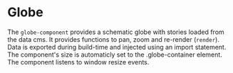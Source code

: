 # Globe

The `globe-component` provides a schematic globe with stories loaded from the data cms. It provides functions to pan, zoom and re-render (`render`).
Data is exported during build-time and injected using an import statement.
The component's size is automaticly set to the .globe-container element.
The component listens to window resize events.
